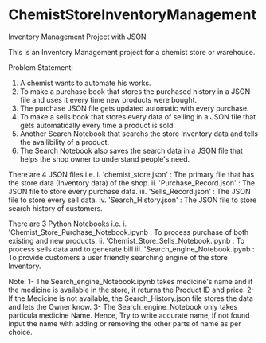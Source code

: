 # ChemistStoreInventoryManagement

Inventory Management Project with JSON

This is an Inventory Management project for a chemist store or warehouse.

Problem Statement:
1. A chemist wants to automate his works.
2. To make a purchase book that stores the purchased history in a JSON file and uses it every time new products were bought.
3. The purchase JSON file gets updated automatic with every purchase.
4. To make a sells book that stores every data of selling in a JSON file that gets automatically every time a product is sold.
5. Another Search Notebook that searchs the store Inventory data and tells the availibility of a product.
6. The Search Notebook also saves the search data in a JSON file that helps the shop owner to understand people's need.

There are 4 JSON files i.e. 
i.   'chemist_store.json'    : The primary file that has the store data (Inventory data) of the shop.
ii.  'Purchase_Record.json'  : The JSON file to store every purchase data. 
iii. 'Sells_Record.json'     : The JSON file to store every sell data.
iv.  'Search_History.json'   : The JSON file to store search history of customers.

There are 3 Python Notebooks i.e.
i.   'Chemist_Store_Purchase_Notebook.ipynb : To process purchase of both existing and new products.
ii.  'Chemist_Store_Sells_Notebook.ipynb    : To process sells data and to generate bill 
iii. 'Search_engine_Notebook.ipynb          : To provide customers a user friendly searching engine of the store Inventory. 


Note: 
1- The Search_engine_Notebook.ipynb takes medicine's name and if the medicine is available in the store, it returns the Product ID and price.
2- If the Medicine is not available, the Search_History.json file stores the data and lets the Owner know.
3- The Search_engine_Notebook only takes particula medicine Name. Hence, Try to write accurate name, if not found input the name with adding or removing the other parts of name as per choice.
